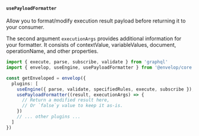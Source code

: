 #### `usePayloadFormatter`

Allow you to format/modify execution result payload before returning it to your consumer.

The second argument `executionArgs` provides additional information for your formatter. It consists
of contextValue, variableValues, document, operationName, and other properties.

```ts
import { execute, parse, subscribe, validate } from 'graphql'
import { envelop, useEngine, usePayloadFormatter } from '@envelop/core'

const getEnveloped = envelop({
  plugins: [
    useEngine({ parse, validate, specifiedRules, execute, subscribe }),
    usePayloadFormatter((result, executionArgs) => {
      // Return a modified result here,
      // Or `false`y value to keep it as-is.
    })
    // ... other plugins ...
  ]
})
```
